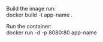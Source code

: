Build the image run:\
docker build -t app-name .

Run the container:\
docker run -d -p 8080:80 app-name
